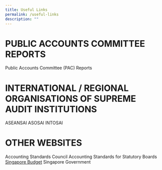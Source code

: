 ```yaml
---
title: Useful Links
permalink: /useful-links
description: ""
---
```

# PUBLIC ACCOUNTS COMMITTEE REPORTS
Public Accounts Committee (PAC) Reports

# INTERNATIONAL / REGIONAL ORGANISATIONS OF SUPREME AUDIT INSTITUTIONS
ASEANSAI
ASOSAI
INTOSAI

# OTHER WEBSITES
Accounting Standards Council
Accounting Standards for Statutory Boards
[Singapore Budget](https://www.mof.gov.sg/singaporebudget)
Singapore Government 


